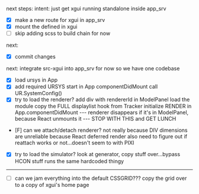 next steps:
intent: just get xgui running standalone inside app_srv
* [X] make a new route for xgui in app_srv
* [X] mount the <App> defined in xgui
* [ ] skip adding scss to build chain for now

next:
* [X] commit changes

next:
integrate src-xgui into app_srv for now so we have one codebase
* [X] load ursys in App
* [X] add required URSYS start in App componentDidMount
      call UR.SystemConfig()
* [X] try to load the renderer?
      add div with rendererId in ModelPanel
      load the module
      copy the FULL displaylist hook from Tracker
      initialize RENDER in App.componentDidMount
--- renderer disappears if it's in ModelPanel, because React unmounts it
--- STOP WITH THIS and GET LUNCH
* [F] can we attach/detach renderer?
      not really because DIV dimensions are unreliable because React deferred render
      also need to figure out if reattach works or not...doesn't seem to with PIXI
* [X] try to load the simulator?
      look at generator, copy stuff over...bypass HCON stuff
      runs the same hardcoded thingy
---
* [ ] can we jam everything into the default CSSGRID???
      copy the grid over to a copy of xgui's home page
      


